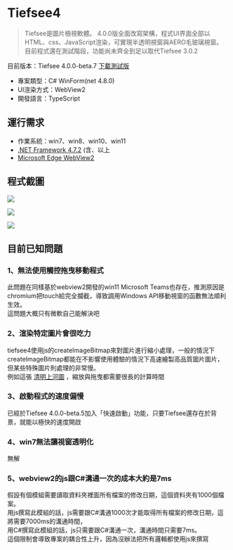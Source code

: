 # Tiefsee4
> Tiefsee是圖片檢視軟體。 4.0.0版全面改寫架構，程式UI界面全部以HTML、css、JavaScript渲染，可實現半透明視窗與AERO毛玻璃視窗。目前程式還在測試階段，功能尚未齊全到足以取代Tiefsee 3.0.2

目前版本：Tiefsee 4.0.0-beta.7
[下載測試版](https://github.com/hbl917070/tiefsee4/releases)

- 專案類型：C# WinForm(net 4.8.0)
- UI渲染方式：WebView2
- 開發語言：TypeScript 

## 運行需求
- 作業系統：win7、win8、win10、win11
- [.NET Framework 4.7.2](https://dotnet.microsoft.com/download/dotnet-framework/net472) (含、以上
- [Microsoft Edge WebView2](https://developer.microsoft.com/microsoft-edge/webview2/)



## 程式截圖

![](https://cdn.discordapp.com/attachments/803673073621401633/917208044578951229/2021-12-06_07-56-44.jpg)

![](https://cdn.discordapp.com/attachments/803673073621401633/917208044847366223/2021-12-06_08-04-22.jpg)

![](https://cdn.discordapp.com/attachments/803673073621401633/917208044360830986/2021-12-06_07-53-54.jpg)


## 目前已知問題

### 1、無法使用觸控拖曳移動程式
此問題在同樣基於webview2開發的win11 Microsoft Teams也存在，推測原因是chromium把touch給完全攔截，導致調用Windows API移動視窗的函數無法順利生效。<br>
這問題大概只有微軟自己能解決吧

### 2、渲染特定圖片會很吃力
tiefsee4使用js的createImageBitmap來對圖片進行縮小處理，一般的情況下createImageBitmap都能在不影響使用體驗的情況下高速繪製高品質圖片圖片，但某些特殊圖片則處理的非常慢。<br>
例如這張 [清明上河圖](https://mega.nz/file/hcB3GQSC#yL0WAQEvqVn5B1d3Zpp7Nt3IYjMQ5faJcTsfp_gwc10) ，縮放與拖曳都需要很長的計算時間


### 3、啟動程式的速度偏慢
已經於Tiefsee 4.0.0-beta.5加入「快速啟動」功能，只要Tiefsee還存在於背景，就能以極快的速度開啟


### 4、win7無法讓視窗透明化
無解

### 5、webview2的js跟C#溝通一次的成本大約是7ms
假設有個模組需要讀取資料夾裡面所有檔案的修改日期，這個資料夾有1000個檔案。<br>
用js撰寫此模組的話，js需要跟C#溝通1000次才能取得所有檔案的修改日期，這將需要7000ms的溝通時間，<br>
用C#撰寫此模組的話，js只需要跟C#溝通一次，溝通時間只需要7ms。<br>
這個限制會導致專案的耦合性上升，因為沒辦法把所有邏輯都使用js來撰寫


